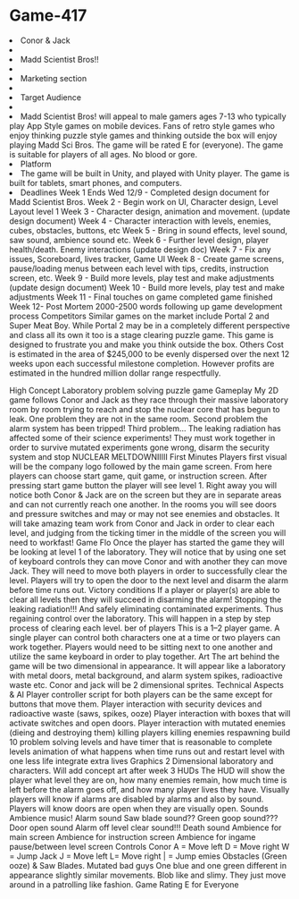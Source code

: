 # Game-417


<li>Conor & Jack<li/>
<li>Madd Scientist Bros!!<li/>
<li>Marketing section<li/>
<li>Target Audience <li/>
<li>Madd Scientist Bros! will appeal to male gamers ages 7-13 who typically play App Style games on mobile devices. Fans of retro style games who enjoy thinking puzzle style games and thinking outside the box will enjoy playing Madd Sci Bros. The game will be rated E for (everyone). The game is suitable for players of all ages. No blood or gore.<li/>
Platform <li>The game will be built in Unity, and played with Unity player. The game is built for tablets, smart phones, and computers.<li/>
Deadlines
Week 1 Ends Wed 12/9 - Completed design document for Madd Scientist Bros. Week 2 - Begin work on UI, Character design, Level Layout level 1 Week 3 - Character design, animation and movement. (update design document) Week 4 - Character interaction with levels, enemies, cubes, obstacles, buttons, etc Week 5 - Bring in sound effects, level sound, saw sound, ambience sound etc. Week 6 - Further level design, player health/death. Enemy interactions (update design doc) Week 7 - Fix any issues, Scoreboard, lives tracker, Game Ul Week 8 - Create game screens, pause/loading menus between each level with tips, credits, instruction screen, etc. Week 9 - Build more levels, play test and make adjustments (update design document) Week 10 - Build more levels, play test and make adjustments Week 11 - Final touches on game completed game finished Week 12- Post Mortem 2000-2500 words following up game development process
Competitors
Similar games on the market include Portal 2 and Super Meat Boy. While Portal 2 may be in a completely different perspective and class all its own it too is a stage clearing puzzle game. This game is designed to frustrate you and make you think outside the box.
Others
Cost is estimated in the area of $245,000 to be evenly dispersed over the next 12 weeks upon
each successful milestone completion. However profits are estimated in the hundred million dollar range respectfully.

High Concept
Laboratory problem solving puzzle game
Gameplay My 2D game follows Conor and Jack as they race through their massive laboratory room by room trying to reach and stop the nuclear core that has begun to leak. One problem they are not in the same room. Second problem the alarm system has been tripped! Third problem... The leaking radiation has affected some of their science experiments! They must work together in order to survive mutated experiments gone wrong, disarm the security system and stop NUCLEAR MELTDOWNIIIII
First Minutes
Players first visual will be the company logo followed by the main game screen. From here players can choose start game, quit game, or instruction screen. After pressing start game button the player will see level 1. Right away you will notice both Conor & Jack are on the screen but they are in separate areas and can not currently reach one another. In the rooms you will see doors and pressure switches and may or may not see enemies and obstacles. It will take amazing team work from Conor and Jack in order to clear each level, and judging from the ticking timer in the middle of the screen you will need to workfast!
Game Flo
Once the player has started the game they will be looking at level 1 of the laboratory. They will notice that by using one set of keyboard controls they can move Conor and with another they can move Jack. They will need to move both players in order to successfully clear the level. Players will try to open the door to the next level and disarm the alarm before time runs out.
Victory conditions
If a player or player(s) are able to clear all levels then they will succeed in disarming the alarm! Stopping the leaking radiation!!! And safely eliminating contaminated experiments. Thus regaining control over the laboratory. This will happen in a step by step process of clearing each level.
ber of players
This is a 1–2 player game. A single player can control both characters one at a time or two players can work together. Players would need to be sitting next to one another and utilize the same keyboard in order to play together.
Art
The art behind the game will be two dimensional in appearance. It will appear like a laboratory with metal doors, metal background, and alarm system spikes, radioactive waste etc. Conor and jack will be 2 dimensional sprites.
Technical Aspects & AI
Player controller script for both players can be the same except for buttons that move them. Player interaction with security devices and radioactive waste (saws, spikes, ooze) Player interaction with boxes that will activate switches and open doors. Player interaction with mutated enemies (dieing and destroying them)
killing players
killing enemies
respawning build 10 problem solving levels and have timer that is reasonable to complete levels animation of what happens when time runs out and restart level with one less life integrate extra lives
Graphics
2 Dimensional laboratory and characters. Will add concept art after week 3
HUDs
The HUD will show the player what level they are on, how many enemies remain, how much time is left before the alarm goes off, and how many player lives they have. Visually players will know if alarms are disabled by alarms and also by sound. Players will know doors are open when they are visually open.
Sounds
Ambience music! Alarm sound
Saw blade sound??
Green goop sound???
Door open sound
Alarm off level clear sound!!!
Death sound
Ambience for main screen
Ambience for instruction screen Ambience for ingame pause/between level screen
Controls
Conor
A = Move left D = Move right W = Jump
Jack
J = Move left L= Move right | = Jump
emies
Obstacles (Green ooze) & Saw Blades.
Mutated bad guys
One blue and one green different in appearance slightly similar movements. Blob like and slimy. They just move around in a patrolling like fashion.
Game Rating
E for Everyone
